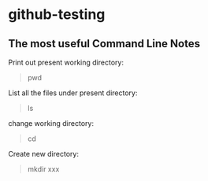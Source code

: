 # github-testing

## The most useful Command Line Notes
Print out present working directory:
> pwd

List all the files under present directory:
> ls

change working directory:
> cd

Create new directory:
> mkdir xxx
